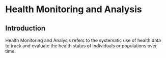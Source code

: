 # Health Monitoring and Analysis

## Introduction
Health Monitoring and Analysis refers to the systematic use of health data to track and evaluate the health status of individuals or populations over time.
